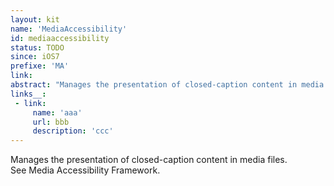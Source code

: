 ```yaml
---
layout: kit
name: 'MediaAccessibility'
id: mediaaccessibility
status: TODO
since: iOS7
prefixe: 'MA'
link: 
abstract: "Manages the presentation of closed-caption content in media files. See Media Accessibility Framework."
links__:
 - link:
     name: 'aaa'
     url: bbb
     description: 'ccc'
---
```


Manages the presentation of closed-caption content in media files. See Media Accessibility Framework.
